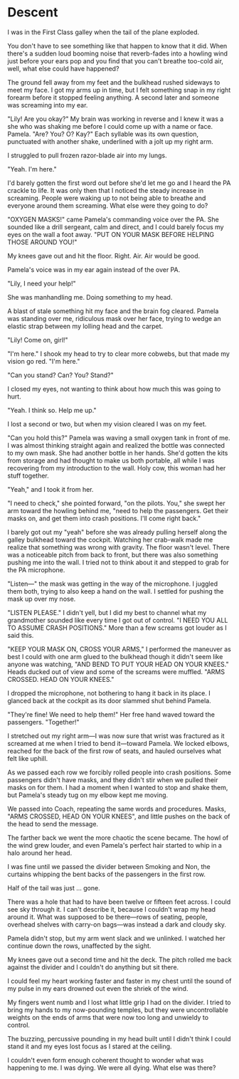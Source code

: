 # Descent

I was in the First Class galley when the tail of the plane exploded.

You don't have to see something like that happen to know that it did. 
When there's a sudden loud booming noise that reverb-fades into a howling wind just before your ears pop and you find that you can't breathe too-cold air, well, what else could have happened?

The ground fell away from my feet and the bulkhead rushed sideways to meet my face. 
I got my arms up in time, but I felt something snap in my right forearm before it stopped feeling anything. 
A second later and someone was screaming into my ear.

"Lily!  Are you okay?"
My brain was working in reverse and I knew it was a she who was shaking me before I could come up with a name or face. 
Pamela. 
"Are? You? O? Kay?"
Each syllable was its own question, punctuated with another shake, underlined with a jolt up my right arm.

I struggled to pull frozen razor-blade air into my lungs.

"Yeah. 
I'm here."

I'd barely gotten the first word out before she'd let me go and I heard the PA crackle to life. 
It was only then that I noticed the steady increase in screaming. 
People were waking up to not being able to breathe and everyone around them screaming. 
What else were they going to do?

"OXYGEN MASKS!" came Pamela's commanding voice over the PA. 
She sounded like a drill sergeant, calm and direct, and I could barely focus my eyes on the wall a foot away. 
"PUT ON YOUR MASK BEFORE HELPING THOSE AROUND YOU!"

My knees gave out and hit the floor. 
Right. 
Air. 
Air would be good.

Pamela's voice was in my ear again instead of the over PA.

"Lily, I need your help!"

She was manhandling me. 
Doing something to my head.

A blast of stale something hit my face and the brain fog cleared. 
Pamela was standing over me, ridiculous mask over her face, trying to wedge an elastic strap between my lolling head and the carpet.

"Lily!  Come on, girl!"

"I'm here."
I shook my head to try to clear more cobwebs, but that made my vision go red. 
"I'm here."

"Can you stand?
Can? You? Stand?"

I closed my eyes, not wanting to think about how much this was going to hurt.

"Yeah. 
I think so. 
Help me up."

I lost a second or two, but when my vision cleared I was on my feet.

"Can you hold this?"
Pamela was waving a small oxygen tank in front of me. 
I was almost thinking straight again and realized the bottle was connected to my own mask. 
She had another bottle in her hands. 
She'd gotten the kits from storage and had thought to make us both portable, all while I was recovering from my introduction to the wall. 
Holy cow, this woman had her stuff together.

"Yeah," and I took it from her.

"I need to check," she pointed forward, "on the pilots. 
 You," she swept her arm toward the howling behind me, "need to help the passengers. 
Get their masks on, and get them into crash positions. 
I'll come right back."

I barely got out my "yeah" before she was already pulling herself along the galley bulkhead toward the cockpit. 
Watching her crab-walk made me realize that something was wrong with gravity. 
The floor wasn't level. 
There was a noticeable pitch from back to front, but there was also something pushing me into the wall. 
I tried not to think about it and stepped to grab for the PA microphone.

"Listen—" the mask was getting in the way of the microphone. 
I juggled them both, trying to also keep a hand on the wall. 
I settled for pushing the mask up over my nose.

"LISTEN PLEASE."  I didn't yell, but I did my best to channel what my grandmother sounded like every time I got out of control. 
"I NEED YOU ALL TO ASSUME CRASH POSITIONS."
More than a few screams got louder as I said this.

"KEEP YOUR MASK ON, CROSS YOUR ARMS," I performed the maneuver as best I could with one arm glued to the bulkhead though it didn't seem like anyone was watching, "AND BEND TO PUT YOUR HEAD ON YOUR KNEES."
Heads ducked out of view and some of the screams were muffled. 
"ARMS CROSSED. 
HEAD ON YOUR KNEES."

I dropped the microphone, not bothering to hang it back in its place. 
I glanced back at the cockpit as its door slammed shut behind Pamela.

"They're fine!  We need to help them!"
Her free hand waved toward the passengers. 
"Together!"

I stretched out my right arm—I was now sure that wrist was fractured as it screamed at me when I tried to bend it—toward Pamela. 
We locked elbows, reached for the back of the first row of seats, and hauled ourselves what felt like uphill.

As we passed each row we forcibly rolled people into crash positions. 
Some passengers didn't have masks, and they didn't stir when we pulled their masks on for them. 
I had a moment when I wanted to stop and shake them, but Pamela's steady tug on my elbow kept me moving.

We passed into Coach, repeating the same words and procedures. 
Masks, "ARMS CROSSED, HEAD ON YOUR KNEES", and little pushes on the back of the head to send the message.

The farther back we went the more chaotic the scene became. 
The howl of the wind grew louder, and even Pamela's perfect hair started to whip in a halo around her head.

I was fine until we passed the divider between Smoking and Non, the curtains whipping the bent backs of the passengers in the first row.

Half of the tail was just … gone.

There was a hole that had to have been twelve or fifteen feet across. 
I could see sky through it. 
I can't describe it, because I couldn't wrap my head around it. 
What was supposed to be there—rows of seating, people, overhead shelves with carry-on bags—was instead a dark and cloudy sky.

Pamela didn't stop, but my arm went slack and we unlinked. 
I watched her continue down the rows, unaffected by the sight.

My knees gave out a second time and hit the deck. 
The pitch rolled me back against the divider and I couldn't do anything but sit there.

I could feel my heart working faster and faster in my chest until the sound of my pulse in my ears drowned out even the shriek of the wind.

My fingers went numb and I lost what little grip I had on the divider. 
I tried to bring my hands to my now-pounding temples, but they were uncontrollable weights on the ends of arms that were now too long and unwieldy to control.

The buzzing, percussive pounding in my head built until I didn't think I could stand it and my eyes lost focus as I stared at the ceiling.

I couldn't even form enough coherent thought to wonder what was happening to me. 
I was dying. 
We were all dying. 
What else was there?